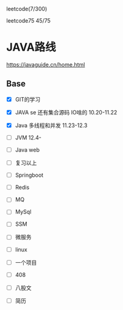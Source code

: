 leetcode(7/300)

leetcode75  45/75

# JAVA路线 

https://javaguide.cn/home.html

## Base

- [x] GIT的学习 
- [x] JAVA se  还有集合源码 IO啥的 10.20-11.22
- [x] Java 多线程和并发  11.23-12.3
- [ ] JVM     12.4-
- [ ] Java web
- [ ] 复习以上
- [ ] Springboot
- [ ] Redis
- [ ] MQ
- [ ] MySql
- [ ] SSM
- [ ] 微服务
- [ ] linux
- [ ] 一个项目
- [ ] 408
- [ ] 八股文
- [ ] 简历

